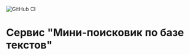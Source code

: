 ![GitHub CI](https://github.com/julinserg/OtusAlgorithmHomeProject/actions/workflows/tests.yml/badge.svg)
# Cервис "Мини-поисковик по базе текстов"
